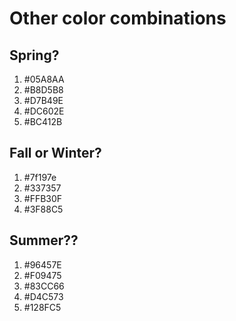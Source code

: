 # Other color combinations

## Spring?

1. #05A8AA
2. #B8D5B8
3. #D7B49E
4. #DC602E
5. #BC412B

## Fall or Winter?

1. #7f197e
2. #337357
3. #FFB30F
4. #3F88C5

## Summer??

1. #96457E
2. #F09475
3. #83CC66
4. #D4C573
5. #128FC5

